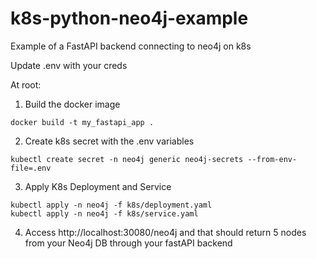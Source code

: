 # k8s-python-neo4j-example
Example of a FastAPI backend connecting to neo4j on k8s

Update .env with your creds

At root:

1. Build the docker image
```shell
docker build -t my_fastapi_app .
```

2. Create k8s secret with the .env variables
```shell
kubectl create secret -n neo4j generic neo4j-secrets --from-env-file=.env
```

3. Apply K8s Deployment and Service
```shell
kubectl apply -n neo4j -f k8s/deployment.yaml
kubectl apply -n neo4j -f k8s/service.yaml
```

4. Access http://localhost:30080/neo4j and that should return 5 nodes from your Neo4j DB through your fastAPI backend